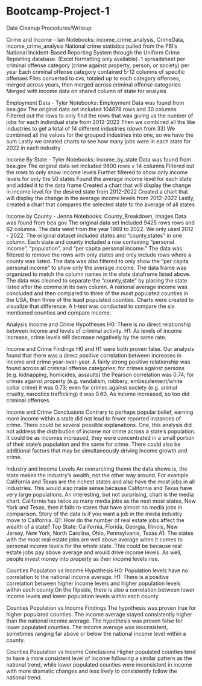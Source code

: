 # Bootcamp-Project-1

Data Cleanup Procedures/Writeup

Crime and Income - Ian
Notebooks: income_crime_analysis, CrimeData, income_crime_analysis
National crime statistics pulled from the FBI’s National Incident-Based Reporting System through the Uniform Crime Reporting database. (Excel formatting only available).
1 spreadsheet per criminal offense category (crime against property, person, or society) per year
Each criminal offense category contained 5-12 columns of specific offenses
Files converted to cvs, totaled up to each category offenses, merged across years, then merged across criminal offense categories
Merged with income data on shared column of state for analysis

Employment Data - Tyler
Notebooks: Employment
Data was found from bea.gov
The original data set included 104878 rows and 30 columns
Filtered out the rows to only find the rows that was giving us the number of jobs for each individual state from 2012-2022
Then we combined all the like industries to get a total of 14 different industries (down from 33)
We combined all the values for the grouped industries into one, so we have the sum
Lastly we created charts to see how many jobs were in each state for 2022 in each industry

Income By State - Tyler
Notebooks: income_by_state
Data was found from bea.gov
The original data set included 9600 rows × 14 columns
Filtered out the rows to only show income levels
Further filtered to show only income levels for only the 50 states
Found the average income level for each state and added it to the data frame
Created a chart that will display the change in income level for the desired state from 2012-2022
Created a chart that will display the change in the average income levels from 2012-2022
Lastly, created a chart that compares the selected state to the average of all states

Income by County - Jenna
Notebooks: County_Breakdown, Images
Data was found from bea.gov
The original data set included 9425 rows rows and 62 columns.
The data went from the year 1969 to 2022. We only used 2012 - 2022.
The original dataset included states and “county,states” in one column. Each state and county included a row containing “personal income”, “population”, and “per capita personal income.”
The data was filtered to remove the rows with only states and only include rows where a county was listed.
The data was also filtered to only show the “per capita personal income” to show only the average income.
The data frame was organized to match the column names in the state dataframe listed above.
The data was cleaned to separate the “county,state” by placing the state listed after the comma in its own column.
A national average income was concluded and then compared to three of the most populated counties in the USA, then three of the least populated counties.
Charts were created to visualize that difference.
A t-test was conducted to compare the six mentioned counties and compare income.

Analysis
Income and Crime Hypotheses
H0: There is no direct relationship between income and levels of criminal activity.
H1: As levels of income increase, crime levels will decrease negatively by the same rate.

Income and Crime Findings
H0 and H1 were both proven false. Our analysis found that there was a direct positive correlation between increases in income and crime year-over-year.
A fairly strong positive relationship was found across all criminal offense categories: for crimes against persons (e.g. kidnapping, homicides, assaults) the Pearson correlation was 0.74; for crimes against property (e.g. vandalism, robbery, embezzlement/white collar crime) it was 0.73; even for crimes against society (e.g. animal cruelty, narcotics trafficking) it was 0.60. As income increased, so too did criminal offenses.

Income and Crime Conclusions
Contrary to perhaps popular belief, earning more income within a state did not lead to fewer reported instances of crime. There could be several possible explanations. One, this analysis did not address the distribution of income nor crime across a state’s population. It could be as incomes increased, they were concentrated in a small portion of their state’s population and the same for crime. There could also be additional factors that may be simultaneously driving income growth and crime.

Industry and Income Levels
An overarching theme the data shows is, the state makes the industry’s wealth, not the other way around. For example California and Texas are the richest states and also have the most jobs in all industries. This would also make sense because California and Texas have very large populations.
An interesting, but not surprising, chart is the media chart. California has twice as many media jobs as the next most states, New York and Texas, then it falls to states that have almost no media jobs in comparison. Story of the data is if you want a job in the media industry move to California.
Q1: How do the number of real estate jobs affect the wealth of a state?
Top State: California, Florida, Georgia, Illinois, New Jersey, New York, North Carolina, Ohio, Pennsylvania, Texas
A1: The states with the most real estate jobs are well above average when it comes to personal income levels for the whole state. This could be because real estate jobs pay above average and would drive income levels. As well, people invest money into property as their income levels rise.

Counties Population vs Income Hypothesis
H0: Population levels have no correlation to the national income average.
H1: There is a positive correlation between higher income levels and higher population levels within each county.On the flipside, there is also a correlation between lower income levels and lower population levels within each county.

Counties Population vs Income Findings
The hypothesis was proven true for higher populated counties. The income average stayed consistently higher than the national income average.
The hypothesis was proven false for lower populated counties. The income average was inconsistent, sometimes ranging far above or below the national income level within a county.

Counties Population vs Income Conclusions
Higher populated counties tend to have a more consistent level of income following a similar pattern as the national trend, while lower populated counties were inconsistent in income with more dramatic changes and less likely to consistently follow the national trend.
